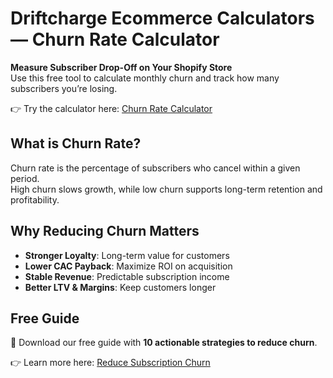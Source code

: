 # Driftcharge Ecommerce Calculators — Churn Rate Calculator  

**Measure Subscriber Drop-Off on Your Shopify Store**  
Use this free tool to calculate monthly churn and track how many subscribers you’re losing.  

👉 Try the calculator here: [Churn Rate Calculator](https://driftcharge.com/calculators/churn-rate-calculator/)  

## What is Churn Rate?  
Churn rate is the percentage of subscribers who cancel within a given period.  
High churn slows growth, while low churn supports long-term retention and profitability.  

## Why Reducing Churn Matters  
- **Stronger Loyalty**: Long-term value for customers  
- **Lower CAC Payback**: Maximize ROI on acquisition  
- **Stable Revenue**: Predictable subscription income  
- **Better LTV & Margins**: Keep customers longer  

## Free Guide  
📘 Download our free guide with **10 actionable strategies to reduce churn**.  

👉 Learn more here: [Reduce Subscription Churn](https://driftcharge.com/calculators/churn-rate-calculator/)  
